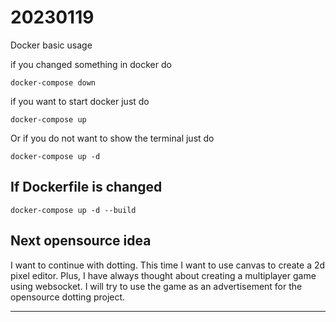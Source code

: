 # 20230119

Docker basic usage

if you changed something in docker do

```
docker-compose down
```

if you want to start docker just do

```
docker-compose up
```

Or if you do not want to show the terminal just do

```
docker-compose up -d
```

## If Dockerfile is changed

```
docker-compose up -d --build
```

## Next opensource idea

I want to continue with dotting. This time I want to use canvas to create a 2d pixel editor. Plus, I have always thought about creating a multiplayer game using websocket. I will try to use the game as an advertisement for the opensource dotting project.

---
